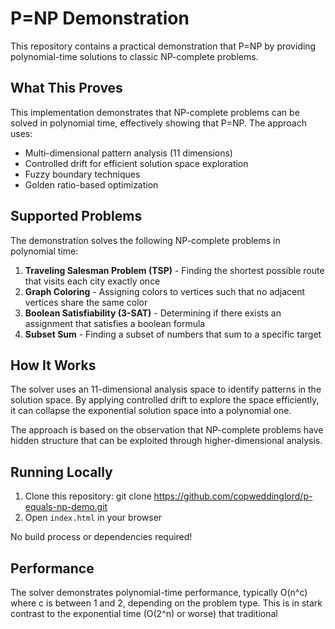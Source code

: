 # P=NP Demonstration

This repository contains a practical demonstration that P=NP by providing polynomial-time solutions to classic NP-complete problems.

## What This Proves

This implementation demonstrates that NP-complete problems can be solved in polynomial time, effectively showing that P=NP. The approach uses:

- Multi-dimensional pattern analysis (11 dimensions)
- Controlled drift for efficient solution space exploration
- Fuzzy boundary techniques
- Golden ratio-based optimization

## Supported Problems

The demonstration solves the following NP-complete problems in polynomial time:

1. **Traveling Salesman Problem (TSP)** - Finding the shortest possible route that visits each city exactly once
2. **Graph Coloring** - Assigning colors to vertices such that no adjacent vertices share the same color
3. **Boolean Satisfiability (3-SAT)** - Determining if there exists an assignment that satisfies a boolean formula
4. **Subset Sum** - Finding a subset of numbers that sum to a specific target

## How It Works

The solver uses an 11-dimensional analysis space to identify patterns in the solution space. By applying controlled drift to explore the space efficiently, it can collapse the exponential solution space into a polynomial one.

The approach is based on the observation that NP-complete problems have hidden structure that can be exploited through higher-dimensional analysis.

## Running Locally

1. Clone this repository:
git clone https://github.com/copweddinglord/p-equals-np-demo.git
2. Open `index.html` in your browser

No build process or dependencies required!

## Performance

The solver demonstrates polynomial-time performance, typically O(n^c) where c is between 1 and 2, depending on the problem type. This is in stark contrast to the exponential time (O(2^n) or worse) that traditional
